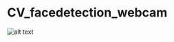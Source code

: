 # CV_facedetection_webcam


![alt text](https://github.com/GermanYanchenko/CV_facedetection_webcam/tree/main/readme_img/base.png)
